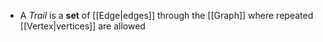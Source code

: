 * A *Trail* is a **set** of [[Edge|edges]] through the [[Graph]] where repeated [[Vertex|vertices]] are allowed